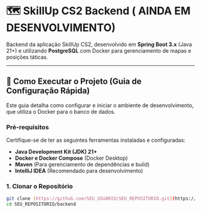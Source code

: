 # 🗺️ SkillUp CS2 Backend ( AINDA EM DESENVOLVIMENTO)

Backend da aplicação SkillUp CS2, desenvolvido em **Spring Boot 3.x** (Java 21+) e utilizando **PostgreSQL** com Docker para gerenciamento de mapas e posições táticas.

---

## 🚀 Como Executar o Projeto (Guia de Configuração Rápida)

Este guia detalha como configurar e iniciar o ambiente de desenvolvimento, que utiliza o Docker para o banco de dados.

### Pré-requisitos

Certifique-se de ter as seguintes ferramentas instaladas e configuradas:

* **Java Development Kit (JDK) 21+**
* **Docker e Docker Compose** (Docker Desktop)
* **Maven** (Para gerenciamento de dependências e build)
* **IntelliJ IDEA** (Recomendado para desenvolvimento)

### 1. Clonar o Repositório

```bash
git clone [https://github.com/SEU_USUARIO/SEU_REPOSITORIO.git](https://github.com/SEU_USUARIO/SEU_REPOSITORIO.git)
cd SEU_REPOSITORIO/backend
